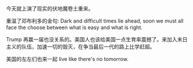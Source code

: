 今天就上演了现实的伏地魔卷土重来。

重温了邓布利多的金句: Dark and difficult times lie ahead, soon we must all face the choose between what is easy and what is right.

Trump 再赢一届也没关系的。美国人也该给美国一点生育率震撼了。来加入末日主义的队伍，加速一切的毁灭，在争当最后一代的路上比学赶超。

美国的左左们也来一起 live like there's no tomorrow.
